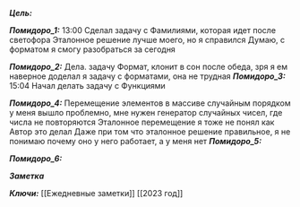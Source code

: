 
***Цель:***  

***Помидоро_1:*** 13:00
Сделал задачу с Фамилиями, которая идет после светофора
Эталонное решение лучше моего, но я справился
Думаю, с форматом я смогу разобраться  за сегодня 

***Помидоро_2:*** 
Дела. задачу Формат, клонит в сон после обеда, зря я ем наверное
доделал я задачу с форматами, она не трудная
***Помидоро_3:*** 15:04
Начал делать задачу с Функциями

***Помидоро_4:*** 
Перемещение элементов в массиве случайным порядком у меня вышло проблемно, мне нужен генератор случайных чисел, где числа не повторяются
Эталонное перемещение я тоже не понял как Автор это делал
Даже при том что эталонное решение правильное, я не понимаю почему оно у него работает, а у меня нет
***Помидоро_5:*** 

***Помидоро_6:*** 

***Заметка*** 


***Ключи:*** [[Ежедневные заметки]] [[2023 год]]